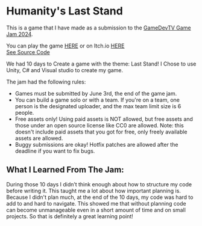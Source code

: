 # Humanity's Last Stand

This is a game that I have made as a submission to the [GameDevTV Game Jam 2024](https://itch.io/jam/gamedevtv-jam-2024).

You can play the game [HERE](https://piet-de-leeuw.github.io/Humanitys-Last-Stand/)
or on Itch.io [HERE](https://kolibrie.itch.io/humanitys-last-stand)
<br>[See Source Code](Scripts)

We had 10 days to Create a game with the theme: Last Stand!
I Chose to use Unity, C# and Visual studio to create my game.

The jam had the following rules:
- Games must be submitted by June 3rd, the end of the game jam.
- You can build a game solo or with a team. If you're on a team, one person is the designated uploader, and the max team limit size is 6 people.
- Free assets only! Using paid assets is NOT allowed, but free assets and those under an open source license like CC0 are allowed. Note: this doesn't include paid assets that you got for free, only freely available assets are allowed.
- Buggy submissions are okay! Hotfix patches are allowed after the deadline if you want to fix bugs.

## What I Learned From The Jam:
During those 10 days I didn’t think enough about how to structure my code before writing it. This taught me a lot about how important planning is. Because I didn't plan much, at the end of the 10 days, my code was hard to add to and hard to navigate. This showed me that without planning code can become unmanageable even in a short amount of time and on small projects. So that is definitely  a great learning point!



